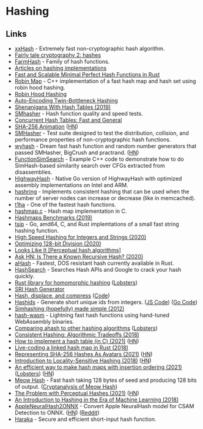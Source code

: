 # Hashing

## Links

- [xxHash](https://github.com/Cyan4973/xxHash) - Extremely fast non-cryptographic hash algorithm.
- [Fairly tale cryptography 2: hashes](https://dominictarr.com/post/154769946347/fairly-tale-cryptography-2-hashes)
- [FarmHash](https://github.com/google/farmhash) - Family of hash functions.
- [Articles on hashing implementations](http://codecapsule.com/tag/hash-table/)
- [Fast and Scalable Minimal Perfect Hash Functions in Rust](https://github.com/10XGenomics/rust-boomphf)
- [Robin Map](https://github.com/Tessil/robin-map) - C++ implementation of a fast hash map and hash set using robin hood hashing.
- [Robin Hood Hashing](https://programming.guide/robin-hood-hashing.html)
- [Auto-Encoding Twin-Bottleneck Hashing](https://github.com/ymcidence/TBH)
- [Shenanigans With Hash Tables (2019)](https://thume.ca/2019/07/29/shenanigans-with-hash-tables/)
- [SMhasher](https://github.com/rurban/smhasher) - Hash function quality and speed tests.
- [Concurrent Hash Tables: Fast and General](https://dl.acm.org/doi/pdf/10.1145/3309206)
- [SHA-256 Animation](https://github.com/in3rsha/sha256-animation) ([HN](https://news.ycombinator.com/item?id=23165333))
- [SMHasher](https://github.com/aappleby/smhasher) - Test suite designed to test the distribution, collision, and performance properties of non-cryptographic hash functions.
- [wyhash](https://github.com/wangyi-fudan/wyhash) - Dream fast hash function and random number generators that passed SMHasher, BigCrush and practrand. ([HN](https://news.ycombinator.com/item?id=23282754))
- [FunctionSimSearch](https://github.com/googleprojectzero/functionsimsearch) - Example C++ code to demonstrate how to do SimHash-based similarity search over CFGs extracted from disassemblies.
- [HighwayHash](https://github.com/minio/highwayhash) - Native Go version of HighwayHash with optimized assembly implementations on Intel and ARM.
- [hashring](https://github.com/serialx/hashring) - Implements consistent hashing that can be used when the number of server nodes can increase or decrease (like in memcached).
- [t1ha](https://github.com/erthink/t1ha) - One of the fastest hash functions.
- [hashmap.c](https://github.com/tidwall/hashmap.c) - Hash map implementation in C.
- [Hashmaps Benchmarks (2019)](https://martin.ankerl.com/2019/04/01/hashmap-benchmarks-01-overview/)
- [tsip](https://github.com/dgryski/tsip) - Go, amd64, C, and Rust implemtations of a small fast string hashing function.
- [High Speed Hashing for Integers and Strings (2020)](https://arxiv.org/pdf/1504.06804.pdf)
- [Optimizing 128-bit Division (2020)](https://danlark.org/2020/06/14/128-bit-division/)
- [Looks Like It [Perceptual hash algorithms]](http://www.hackerfactor.com/blog/index.php?/archives/432-Looks-Like-It.html)
- [Ask HN: Is There a Known Recursive Hash? (2020)](https://news.ycombinator.com/item?id=24915731)
- [aHash](https://github.com/tkaitchuck/aHash) - Fastest, DOS resistant hash currently available in Rust.
- [HashSearch](https://github.com/bee-san/HashSearch) - Searches Hash APIs and Google to crack your hash quickly.
- [Rust library for homomorphic hashing](https://github.com/benwr/bromberg_sl2) ([Lobsters](https://lobste.rs/s/phm3v2/rust_library_for_homomorphic_hashing))
- [SRI Hash Generator](https://www.srihash.org/)
- [Hash, displace, and compress](http://cmph.sourceforge.net/papers/esa09.pdf) ([Code](https://gist.github.com/pervognsen/b21f6dd13f4bcb4ff2123f0d78fcfd17))
- [Hashids](https://hashids.org/) - Generate short unique ids from integers. ([JS Code](https://github.com/niieani/hashids.js)) ([Go Code](https://github.com/speps/go-hashids))
- [Simhashing (hopefully) made simple (2012)](https://ferd.ca/simhashing-hopefully-made-simple.html)
- [hash-wasm](https://github.com/Daninet/hash-wasm) - Lightning fast hash functions using hand-tuned WebAssembly binaries.
- [Comparing ahash to other hashing algorithms](https://github.com/tkaitchuck/aHash/blob/master/compare/readme.md) ([Lobsters](https://lobste.rs/s/jitsly/comparing_ahash_other_hashing))
- [Consistent Hashing: Algorithmic Tradeoffs (2018)](https://medium.com/@dgryski/consistent-hashing-algorithmic-tradeoffs-ef6b8e2fcae8)
- [How to implement a hash table (in C) (2021)](https://benhoyt.com/writings/hash-table-in-c/) ([HN](https://news.ycombinator.com/item?id=26590234))
- [Live-coding a linked hash map in Rust (2018)](https://www.youtube.com/watch?v=k6xR2kf9hlA)
- [Representing SHA-256 Hashes As Avatars (2021)](https://francoisbest.com/posts/2021/hashvatars) ([HN](https://news.ycombinator.com/item?id=26861728))
- [Introduction to Locality-Sensitive Hashing (2018)](http://tylerneylon.com/a/lsh1/) ([HN](https://news.ycombinator.com/item?id=27614381))
- [An efficient way to make hash maps with insertion ordering (2021)](https://blog.toit.io/hash-maps-that-dont-hate-you-1a96150b492a) ([Lobsters](https://lobste.rs/s/s9geyj/hash_maps_don_t_hate_you)) ([HN](https://news.ycombinator.com/item?id=27698059))
- [Meow Hash](https://github.com/cmuratori/meow_hash) - Fast hash taking 128 bytes of seed and producing 128 bits of output. ([Cryptanalysis of Meow Hash](https://peter.website/meow-hash-cryptanalysis))
- [The Problem with Perceptual Hashes (2021)](https://rentafounder.com/the-problem-with-perceptual-hashes/) ([HN](https://news.ycombinator.com/item?id=28091750))
- [An Introduction to Hashing in the Era of Machine Learning (2018)](https://blog.bradfieldcs.com/an-introduction-to-hashing-in-the-era-of-machine-learning-6039394549b0)
- [AppleNeuralHash2ONNX](https://github.com/AsuharietYgvar/AppleNeuralHash2ONNX) - Convert Apple NeuralHash model for CSAM Detection to ONNX. ([HN](https://news.ycombinator.com/item?id=28219068)) ([Reddit](https://www.reddit.com/r/MachineLearning/comments/p6hsoh/p_appleneuralhash2onnx_reverseengineered_apple/))
- [Haraka](https://github.com/kste/haraka) - Secure and efficient short-input hash function.
